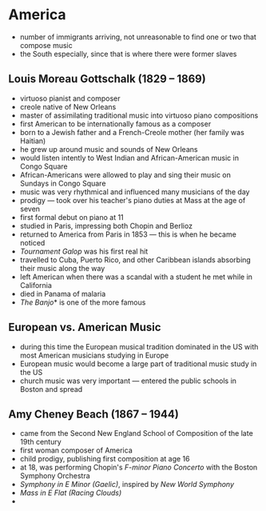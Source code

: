 # America


- number of immigrants arriving, not unreasonable to find one or two that compose music
- the South especially, since that is where there were former slaves

## Louis Moreau Gottschalk (1829 &ndash; 1869)

- virtuoso pianist and composer
- creole native of New Orleans
- master of assimilating traditional music into virtuoso piano compositions
- first American to be internationally famous as a composer
- born to a Jewish father and a French-Creole mother (her family was Haitian)
- he grew up around music and sounds of New Orleans
- would listen intently to West Indian and African-American music in Congo Square
- African-Americans were allowed to play and sing their music on Sundays in Congo Square
- music was very rhythmical and influenced many musicians of the day
- prodigy — took over his teacher's piano duties at Mass at the age of seven
- first formal debut on piano at 11
- studied in Paris, impressing both Chopin and Berlioz
- returned to America from Paris in 1853 — this is when he became noticed
- _Tournament Galop_ was his first real hit
- travelled to Cuba, Puerto Rico, and other Caribbean islands absorbing their music along the way
- left American when there was a scandal with a student he met while in California
- died in Panama of malaria
- _The Banjo_* is one of the more famous

## European vs. American Music

- during this time the European musical tradition dominated in the US with most American musicians studying in Europe
- European music would become a large part of traditional music study in the US
- church music was very important — entered the public schools in Boston and spread

## Amy Cheney Beach (1867 &ndash; 1944)

- came from the Second New England School of Composition of the late 19th century
- first woman composer of America
- child prodigy, publishing first composition at age 16
- at 18, was performing Chopin's _F-minor Piano Concerto_ with the Boston Symphony Orchestra
- _Symphony in E Minor (Gaelic)_, inspired by _New World Symphony_
- _Mass in E Flat (Racing Clouds)_
- 